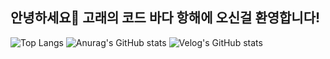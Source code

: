 ## 안녕하세요👋 고래의 코드 바다 항해에 오신걸 환영합니다!

<!--
**wave-rec/wave-rec** is a ✨ _special_ ✨ repository because its `README.md` (this file) appears on your GitHub profile.

Here are some ideas to get you started:

- 🔭 I’m currently working on ...
- 🌱 I’m currently learning ...
- 👯 I’m looking to collaborate on ...
- 🤔 I’m looking for help with ...
- 💬 Ask me about ...
- 📫 How to reach me: ...
- 😄 Pronouns: ...
- ⚡ Fun fact: ...
-->

![Top Langs](https://github-readme-stats.vercel.app/api/top-langs/?username=wave-rec)
![Anurag's GitHub stats](https://github-readme-stats.vercel.app/api?username=wave-rec)
![Velog's GitHub stats](https://velog-readme-stats.vercel.app/api?name=wave_rec)
